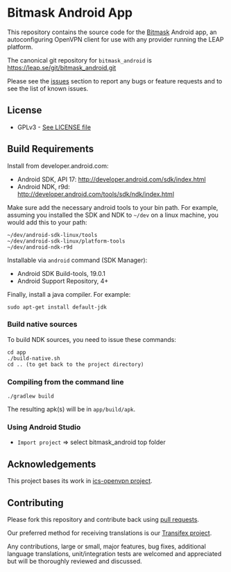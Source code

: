 # Bitmask Android App 

This repository contains the source code for the [Bitmask](https://bitmask.net/) Android app,
an autoconfiguring OpenVPN client for use with any provider running the LEAP platform.

The canonical git repository for `bitmask_android` is https://leap.se/git/bitmask_android.git

Please see the [issues](https://github.com/leapcode/bitmask_android/issues) section to
report any bugs or feature requests and to see the list of known issues.

## License

* GPLv3 - [See LICENSE file](https://github.com/leapcode/bitmask_android/blob/master/LICENSE.txt)

## Build Requirements

Install from developer.android.com:

* Android SDK, API 17: http://developer.android.com/sdk/index.html
* Android NDK, r9d: http://developer.android.com/tools/sdk/ndk/index.html

Make sure add the necessary android tools to your bin path. For example, assuming you installed
the SDK and NDK to `~/dev` on a linux machine, you would add this to your path:

    ~/dev/android-sdk-linux/tools
    ~/dev/android-sdk-linux/platform-tools
    ~/dev/android-ndk-r9d

Installable via `android` command (SDK Manager):

* Android SDK Build-tools, 19.0.1
* Android Support Repository, 4+

Finally, install a java compiler. For example:

    sudo apt-get install default-jdk

### Build native sources

To build NDK sources, you need to issue these commands:

    cd app
    ./build-native.sh
    cd .. (to get back to the project directory)

### Compiling from the command line

    ./gradlew build

The resulting apk(s) will be in `app/build/apk`.

### Using Android Studio

* `Import project` => select bitmask_android top folder

## Acknowledgements

This project bases its work in [ics-openvpn project](https://code.google.com/p/ics-openvpn/).

## Contributing

Please fork this repository and contribute back using
[pull requests](https://github.com/leapcode/leap_android/pulls).

Our preferred method for receiving translations is our [Transifex project](https://www.transifex.com/projects/p/bitmask-android).

Any contributions, large or small, major features, bug fixes, additional
language translations, unit/integration tests are welcomed and appreciated
but will be thoroughly reviewed and discussed.
